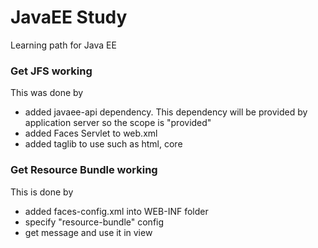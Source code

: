 # JavaEE Study
Learning path for Java EE

### Get JFS working
This was done by

* added javaee-api dependency. This dependency will be provided by application server so the scope is "provided"
* added Faces Servlet to web.xml
* added taglib to use such as html, core

### Get Resource Bundle working
This is done by

* added faces-config.xml into WEB-INF folder
* specify "resource-bundle" config
* get message and use it in view